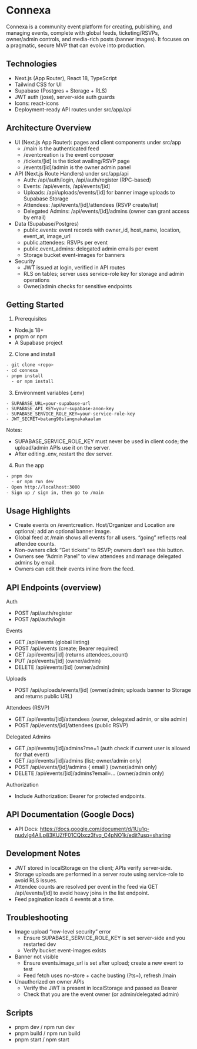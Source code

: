 # Connexa

Connexa is a community event platform for creating, publishing, and managing events, complete with global feeds, ticketing/RSVPs, owner/admin controls, and media-rich posts (banner images). It focuses on a pragmatic, secure MVP that can evolve into production.

## Technologies

- Next.js (App Router), React 18, TypeScript
- Tailwind CSS for UI
- Supabase (Postgres + Storage + RLS)
- JWT auth (jose), server-side auth guards
- Icons: react-icons
- Deployment-ready API routes under src/app/api

## Architecture Overview

- UI (Next.js App Router): pages and client components under src/app
  - /main is the authenticated feed
  - /eventcreation is the event composer
  - /tickets/[id] is the ticket availing/RSVP page
  - /events/[id]/admin is the owner admin panel
- API (Next.js Route Handlers) under src/app/api
  - Auth: /api/auth/login, /api/auth/register (RPC-based)
  - Events: /api/events, /api/events/[id]
  - Uploads: /api/uploads/events/[id] for banner image uploads to Supabase Storage
  - Attendees: /api/events/[id]/attendees (RSVP create/list)
  - Delegated Admins: /api/events/[id]/admins (owner can grant access by email)
- Data (Supabase/Postgres)
  - public.events: event records with owner_id, host_name, location, event_at, image_url
  - public.attendees: RSVPs per event
  - public.event_admins: delegated admin emails per event
  - Storage bucket event-images for banners
- Security
  - JWT issued at login, verified in API routes
  - RLS on tables; server uses service-role key for storage and admin operations
  - Owner/admin checks for sensitive endpoints

## Getting Started

1) Prerequisites
- Node.js 18+
- pnpm or npm
- A Supabase project

2) Clone and install
``` bash
- git clone <repo>
- cd connexa
- pnpm install
  - or npm install
```

3) Environment variables (.env)
```
- SUPABASE_URL=your-supabase-url
- SUPABASE_API_KEY=your-supabase-anon-key
- SUPABASE_SERVICE_ROLE_KEY=your-service-role-key
- JWT_SECRET=batang90slangnakakaalam
```

Notes:
- SUPABASE_SERVICE_ROLE_KEY must never be used in client code; the upload/admin APIs use it on the server.
- After editing .env, restart the dev server.

4) Run the app
``` bash
- pnpm dev
  - or npm run dev
- Open http://localhost:3000
- Sign up / sign in, then go to /main
```

## Usage Highlights

- Create events on /eventcreation. Host/Organizer and Location are optional; add an optional banner image.
- Global feed at /main shows all events for all users. “going” reflects real attendee counts.
- Non-owners click “Get tickets” to RSVP; owners don’t see this button.
- Owners see “Admin Panel” to view attendees and manage delegated admins by email.
- Owners can edit their events inline from the feed.

## API Endpoints (overview)

Auth
- POST /api/auth/register
- POST /api/auth/login

Events
- GET /api/events (global listing)
- POST /api/events (create; Bearer required)
- GET /api/events/[id] (returns attendees_count)
- PUT /api/events/[id] (owner/admin)
- DELETE /api/events/[id] (owner/admin)

Uploads
- POST /api/uploads/events/[id] (owner/admin; uploads banner to Storage and returns public URL)

Attendees (RSVP)
- GET /api/events/[id]/attendees (owner, delegated admin, or site admin)
- POST /api/events/[id]/attendees (public RSVP)

Delegated Admins
- GET /api/events/[id]/admins?me=1 (auth check if current user is allowed for that event)
- GET /api/events/[id]/admins (list; owner/admin only)
- POST /api/events/[id]/admins { email } (owner/admin only)
- DELETE /api/events/[id]/admins?email=... (owner/admin only)

Authorization
- Include Authorization: Bearer <token> for protected endpoints.

## API Documentation (Google Docs)

- API Docs: https://docs.google.com/document/d/1Uu1q-nudvIg4AILp83KUZfF01CQIxcz3fvq_C4pNO1k/edit?usp=sharing

## Development Notes

- JWT stored in localStorage on the client; APIs verify server-side.
- Storage uploads are performed in a server route using service-role to avoid RLS issues.
- Attendee counts are resolved per event in the feed via GET /api/events/[id] to avoid heavy joins in the list endpoint.
- Feed pagination loads 4 events at a time.

## Troubleshooting

- Image upload “row-level security” error
  - Ensure SUPABASE_SERVICE_ROLE_KEY is set server-side and you restarted dev
  - Verify bucket event-images exists
- Banner not visible
  - Ensure events.image_url is set after upload; create a new event to test
  - Feed fetch uses no-store + cache busting (?ts=), refresh /main
- Unauthorized on owner APIs
  - Verify the JWT is present in localStorage and passed as Bearer
  - Check that you are the event owner (or admin/delegated admin)

## Scripts

- pnpm dev / npm run dev
- pnpm build / npm run build
- pnpm start / npm start
